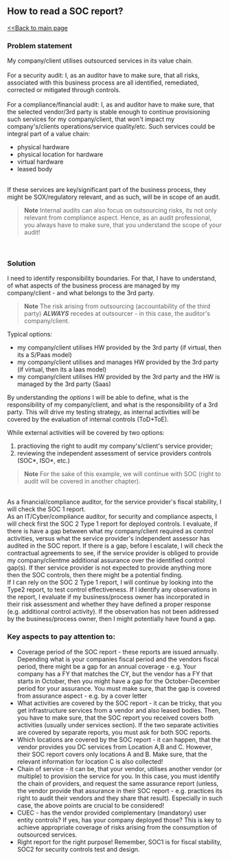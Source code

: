## How to read a SOC report?

[<<Back to main page](../index.md)

### Problem statement
My company/client utilises outsourced services in its value chain.
<br/>
<br/>For a security audit: I, as an auditor have to make sure, that all risks, associated with this business process are all identified, remediated, corrected or mitigated through controls.
<br/>
<br/>For a compliance/financial audit: I, as and auditor have to make sure, that the selected vendor/3rd party is stable enough to continue provisioning such services for my company/client, that won't impact my company's/clients operations/service quality/etc.
Such services could be integral part of a value chain:
- physical hardware
- physical location for hardware
- virtual hardware
- leased body
<br/>
If these services are key/significant part of the business process, they might be SOX/regulatory relevant, and as such, will be in scope of an audit.

>**Note**
>Internal audits can also focus on outsourcing risks, its not only relevant from compliance aspect. Hence, as an audit professional, you always have to make sure, that you understand the scope of your audit!
<br/>

### Solution
I need to identify responsibility boundaries. For that, I have to understand, of what aspects of the business process are managed by my company/client - and what belongs to the 3rd party.
>**Note** 
>The risk arising from outsourcing (accountability of the third party) ***ALWAYS*** recedes at outsourcer - in this case, the auditor's company/client.

Typical options:
- my company/client utilises HW provided by the 3rd party (if virtual, then its a S/Paas model)
- my company/client utilises and manages HW provided by the 3rd party (if virtual, then its a Iaas model)
- my company/client utilises HW provided by the 3rd party and the HW is managed by the 3rd party (Saas)

By understanding the *options* I will be able to define, what is the responsibility of my company/client, and what is the responsibility of a 3rd party. This will drive my testing strategy, as internal activities will be covered by the evaluation of internal controls (ToD+ToE).

While external activities will be covered by two options:
1. practioving the right to audit my company's/client's service provider;
2. reviewing the independent assessment of service providers controls (SOC*, ISO*, etc.)
>**Note**
>For the sake of this example, we will continue with SOC (right to audit will be covered in another chapter).
<br/>
As a financial/compliance auditor, for the service provider's fiscal stability, I will check the SOC 1 report.
<br/>
As an IT/Cyber/compliance auditor, for security and compliance aspects, I will check first the SOC 2 Type 1 report for deployed controls. I evaluate, if there is have a gap between what my company/client required as control activities, versus what the service provider's independent assessor has audited in the SOC report. If there is a gap, before I escalate, I will check the contractual agreements to see, if the service provider is obliged to provide my company/clientme additional assurance over the identified control gap(s). If ther service provider is not expected to provide anything more then the SOC controls, then there might be a potential finding.
<br/>
If I can rely on the SOC 2 Type 1 report, I will continue by looking into the Type2 report, to test control effectiveness.
If I identify any observations in the report, I evaluate if my business/process owner has incorporated in their risk assessment and whether they have defined a proper response (e.g. additional control activity). If the observation has not been addressed by the business/process owner, then I might potentially have found a gap.

### Key aspects to pay attention to:
- Coverage period of the SOC report - these reports are issued annually. Depending what is your companies fiscal period and the vendors fiscal period, there might be a gap for an annual coverage - e.g. Your company has a FY that matches the CY, but the vendor has a FY that starts in October, then you might have a gap for the October-December period for your assurance. You must make sure, that the gap is covered from assurance aspect - e.g. by a cover letter
- What activities are covered by the SOC report - it can be tricky, that you get infrastructure services from a vendor and also leased bodies. Then, you have to make sure, that the SOC report you received covers both activities (usually under services section). If the two separate activities are covered by separate reports, you must ask for both SOC reports.
- Which locations are covered by the SOC report - it can happen, that the vendor provides you DC services from Location A,B and C. However, their SOC report covers only locations A and B. Make sure, that the relevant information for location C is also collected!
- Chain of service - it can be, that your vendor, utilises another vendor (or multiple) to provision the service for you. In this case, you must identify the chain of providers, and request the same assurance report (unless, the vendor provide that assurance in their SOC report - e.g. practices its right to audit their vendors and they share that result). Especially in such case, the above points are crucial to be considered!
- CUEC - has the vendor provided complementary (mandatory) user entity controls? If yes, has your company deployed those? This is key to achieve appropriate coverage of risks arising from the consumption of outsourced services.
- Right report for the right purpose! Remember, SOC1 is for fiscal stability, SOC2 for security controls test and design.
